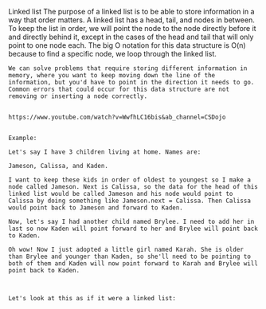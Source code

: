 Linked list 
    The purpose of a linked list is to be able to store information in a way that order matters. A linked list has a head, tail, and nodes in between. To keep the list in order, we will point the node to the node directly before it and directly behind it, except in the cases of the head and tail that will only point to one node each. The big O notation for this data structure is O(n) because to find a specific node, we loop through the linked list. 

    We can solve problems that require storing different information in memory, where you want to keep moving down the line of the information, but you'd have to point in the direction it needs to go. Common errors that could occur for this data structure are not removing or inserting a node correctly.


    https://www.youtube.com/watch?v=WwfhLC16bis&ab_channel=CSDojo


    Example:

    Let's say I have 3 children living at home. Names are:

    Jameson, Calissa, and Kaden.

    I want to keep these kids in order of oldest to youngest so I make a node called Jameson. Next is Calissa, so the data for the head of this linked list would be called Jameson and his node would point to Calissa by doing something like Jameson.next = Calissa. Then Calissa would point back to Jameson and forward to Kaden.

    Now, let's say I had another child named Brylee. I need to add her in last so now Kaden will point forward to her and Brylee will point back to Kaden. 

    Oh wow! Now I just adopted a little girl named Karah. She is older than Brylee and younger than Kaden, so she'll need to be pointing to both of them and Kaden will now point forward to Karah and Brylee will point back to Kaden. 



    Let's look at this as if it were a linked list:
